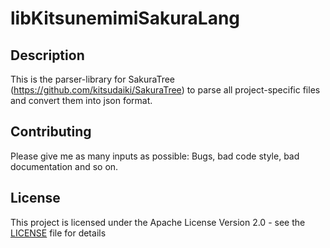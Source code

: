 # libKitsunemimiSakuraLang

## Description

This is the parser-library for SakuraTree (https://github.com/kitsudaiki/SakuraTree) to parse all project-specific files and convert them into json format.

## Contributing

Please give me as many inputs as possible: Bugs, bad code style, bad documentation and so on.

## License

This project is licensed under the Apache License Version 2.0 - see the [LICENSE](LICENSE) file for details
